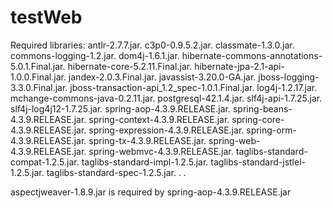 # testWeb

Required libraries: 
antlr-2.7.7.jar.
c3p0-0.9.5.2.jar.
classmate-1.3.0.jar.
commons-logging-1.2.jar.
dom4j-1.6.1.jar.
hibernate-commons-annotations-5.0.1.Final.jar.
hibernate-core-5.2.11.Final.jar.
hibernate-jpa-2.1-api-1.0.0.Final.jar.
jandex-2.0.3.Final.jar.
javassist-3.20.0-GA.jar.
jboss-logging-3.3.0.Final.jar.
jboss-transaction-api_1.2_spec-1.0.1.Final.jar.
log4j-1.2.17.jar.
mchange-commons-java-0.2.11.jar.
postgresql-42.1.4.jar.
slf4j-api-1.7.25.jar.
slf4j-log4j12-1.7.25.jar.
spring-aop-4.3.9.RELEASE.jar.
spring-beans-4.3.9.RELEASE.jar.
spring-context-4.3.9.RELEASE.jar.
spring-core-4.3.9.RELEASE.jar.
spring-expression-4.3.9.RELEASE.jar.
spring-orm-4.3.9.RELEASE.jar.
spring-tx-4.3.9.RELEASE.jar.
spring-web-4.3.9.RELEASE.jar.
spring-webmvc-4.3.9.RELEASE.jar.
taglibs-standard-compat-1.2.5.jar.
taglibs-standard-impl-1.2.5.jar.
taglibs-standard-jstlel-1.2.5.jar.
taglibs-standard-spec-1.2.5.jar.
.
.

aspectjweaver-1.8.9.jar is required by spring-aop-4.3.9.RELEASE.jar
